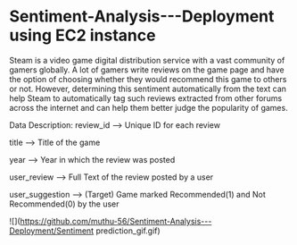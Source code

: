 # Sentiment-Analysis---Deployment using EC2 instance
Steam is a video game digital distribution service with a vast community of gamers globally. A lot of gamers write reviews on the game page and have the option of choosing whether they would recommend this game to others or not. However, determining this sentiment automatically from the text can help Steam to automatically tag such reviews extracted from other forums across the internet and can help them better judge the popularity of games.  


Data Description:
review_id --> Unique ID for each review

title --> Title of the game

year --> Year in which the review was posted

user_review --> Full Text of the review posted by a user

user_suggestion --> (Target) Game marked Recommended(1) and Not Recommended(0) by the user


![](https://github.com/muthu-56/Sentiment-Analysis---Deployment/Sentiment prediction_gif.gif)
